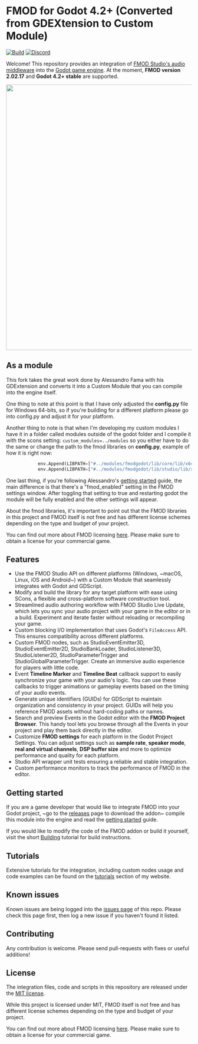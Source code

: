 # FMOD for Godot 4.2+ (Converted from GDEXtension to Custom Module)

[![Build](https://github.com/alessandrofama/fmod-for-godot/workflows/Build/badge.svg)](https://github.com/alessandrofama/fmod-for-godot/actions/workflows/build_all.yml) [![Discord](https://img.shields.io/discord/1083520667451920394?label=Discord)](https://discord.gg/XQbvRdQcNn)

Welcome! This repository provides an integration of [FMOD Studio's audio middleware](https://www.fmod.com/) into the [Godot game engine](https://godotengine.org). At the moment, **FMOD version 2.02.17** and **Godot 4.2+ stable** are supported.

<img src="https://alessandrofama.com/wp-content/uploads/sites/3/fmod-for-godot-1920.png" width="720">

## As a module

This fork takes the great work done by Alessandro Fama with his GDExtension and converts it into a Custom Module that you can compile into the engine itself.

One thing to note at this point is that I have only adjusted the **config.py** file for Windows 64-bits, so if you're building for a different platform please go into config.py and adjust it for your platform.

Another thing to note is that when I'm developing my custom modules I have it in a folder called modules outside of the godot folder and I compile it with the scons setting: `custom_modules=../modules` so you either have to do the same or change the path to the fmod libraries on **config.py**, example of how it is right now:

```python
            env.Append(LIBPATH=["#../modules/fmodgodot/lib/core/lib/x64/"])
            env.Append(LIBPATH=["#../modules/fmodgodot/lib/studio/lib/x64/"])
```
One last thing, if you're following Alessandro's [getting started](https://alessandrofama.com/tutorials/fmod/godot/getting-started) guide, the main difference is that there's a "fmod_enabled" setting in the FMOD settings window. After toggling that setting to true and restarting godot the module will be fully enabled and the other settings will appear.

About the fmod libraries, it's important to point out that the FMOD libraries in this project and FMOD itself is not free and has different license schemes depending on the type and budget of your project.

You can find out more about FMOD licensing [here](https://www.fmod.com/licensing). Please make sure to obtain a license for your commercial game.

## Features

* Use the FMOD Studio API on different platforms (Windows, ~macOS, Linux, iOS and Android~) with a Custom Module that seamlessly integrates with Godot and GDScript.
* Modify and build the library for any target platform with ease using SCons, a flexible and cross-platform software construction tool.
* Streamlined audio authoring workflow with FMOD Studio Live Update, which lets you sync your audio project with your game in the editor or in a build. Experiment and iterate faster without reloading or recompiling your game.
* Custom blocking I/O implementation that uses Godot's `FileAccess` API. This ensures compatibility across different platforms.
* Custom FMOD nodes, such as StudioEventEmitter3D, StudioEventEmitter2D, StudioBankLoader, StudioListener3D, StudioListener2D, StudioParameterTrigger and StudioGlobalParameterTrigger. Create an immersive audio experience for players with little code.
* Event **Timeline Marker** and **Timeline Beat** callback support to easily synchronize your game with your audio's logic. You can use these callbacks to trigger animations or gameplay events based on the timing of your audio events.
* Generate unique identifiers (GUIDs) for GDScript to maintain organization and consistency in your project. GUIDs will help you reference FMOD assets without hard-coding paths or names. 
* Search and preview Events in the Godot editor with the **FMOD Project Browser**. This handy tool lets you browse through all the Events in your project and play them back directly in the editor.
* Customize **FMOD settings** for each platform in the Godot Project Settings. You can adjust settings such as **sample rate**, **speaker mode**, **real and virtual channels**, **DSP buffer size** and more to optimize performance and quality for each platform.
* Studio API wrapper unit tests ensuring a reliable and stable integration.
* Custom performance monitors to track the performance of FMOD in the editor.

## Getting started

If you are a game developer that would like to integrate FMOD into your Godot project, ~go to the [releases](https://github.com/alessandrofama/fmod-for-godot/releases) page to download the addon~ compile this module into the engine and read the [getting started](https://alessandrofama.com/tutorials/fmod/godot/getting-started) guide.

If you would like to modify the code of the FMOD addon or build it yourself, visit the short [Building](https://alessandrofama.com/tutorials/fmod/godot/building) tutorial for build instructions.

## Tutorials

Extensive tutorials for the integration, including custom nodes usage and code examples can be found on the [tutorials](https://alessandrofama.com/tutorials/fmod/godot/) section of my website. 

## Known issues

Known issues are being logged into the [issues page](https://github.com/alessandrofama/fmod-for-godot/issues) of this repo. Please check this page first, then log a new issue if you haven't found it listed.

## Contributing

Any contribution is welcome. Please send pull-requests with fixes or useful additions!

## License

The integration files, code and scripts in this repository are released under the [MIT license](https://github.com/alessandrofama/fmod-for-godot/blob/master/LICENSE).

While this project is licensed under MIT, FMOD itself is not free and has different license schemes depending on the type and budget of your project.

You can find out more about FMOD licensing [here](https://www.fmod.com/licensing). Please make sure to obtain a license for your commercial game.
